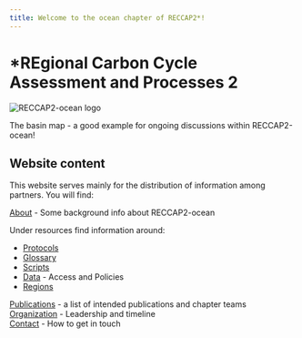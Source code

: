 ```yaml
---
title: Welcome to the ocean chapter of RECCAP2*!
---
```


# *REgional Carbon Cycle Assessment and Processes 2 

<img src="/img/ocean_regions/basin_all_wBiomes_no_scale.png" title="RECCAP2-ocean logo" alt="RECCAP2-ocean logo" />

The basin map - a good example for ongoing discussions within RECCAP2-ocean!

## Website content

This website serves mainly for the distribution of information among partners.
You will find:

[About](about.md) - Some background info about RECCAP2-ocean  

Under resources find information around:
- [Protocols](protocols.md)  
- [Glossary](glossary.md)  
- [Scripts](scripts.md)  
- [Data](data.md) - Access and Policies  
- [Regions](regions.md)  

[Publications](publications.md) - a list of intended publications and chapter teams  
[Organization](organization.md) - Leadership and timeline   
[Contact](contact.md) - How to get in touch  